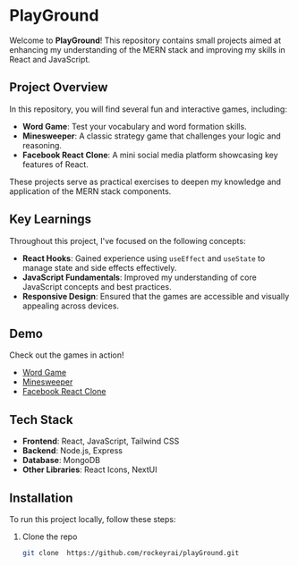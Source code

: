 # PlayGround

Welcome to **PlayGround**! This repository contains small projects aimed at enhancing my understanding of the MERN stack and improving my skills in React and JavaScript. 

## Project Overview

In this repository, you will find several fun and interactive games, including:

- **Word Game**: Test your vocabulary and word formation skills.
- **Minesweeper**: A classic strategy game that challenges your logic and reasoning.
- **Facebook React Clone**: A mini social media platform showcasing key features of React.

These projects serve as practical exercises to deepen my knowledge and application of the MERN stack components.

## Key Learnings

Throughout this project, I've focused on the following concepts:

- **React Hooks**: Gained experience using `useEffect` and `useState` to manage state and side effects effectively.
- **JavaScript Fundamentals**: Improved my understanding of core JavaScript concepts and best practices.
- **Responsive Design**: Ensured that the games are accessible and visually appealing across devices.

## Demo

Check out the games in action!

- [Word Game](http://localhost:3000/wordgame)
- [Minesweeper](http://localhost:3000/boomgame)
- [Facebook React Clone](http://localhost:3000/facebook)

## Tech Stack

- **Frontend**: React, JavaScript, Tailwind CSS
- **Backend**: Node.js, Express
- **Database**: MongoDB
- **Other Libraries**: React Icons, NextUI

## Installation

To run this project locally, follow these steps:

1. Clone the repo
   ```bash
   git clone  https://github.com/rockeyrai/playGround.git
